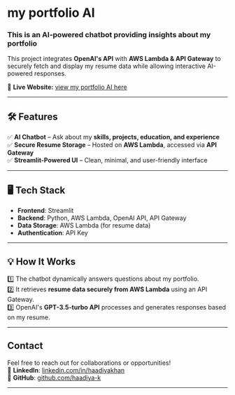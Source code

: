 # my portfolio AI  
### This is an AI-powered chatbot providing insights about my portfolio  

This project integrates **OpenAI's API** with **AWS Lambda & API Gateway** to securely fetch and display my resume data while allowing interactive AI-powered responses.  

🔗 **Live Website:** [view my portfolio AI here](https://haadiya.streamlit.app/)  

---

## 🛠️ Features  
✅ **AI Chatbot** – Ask about my **skills, projects, education, and experience**  
✅ **Secure Resume Storage** – Hosted on **AWS Lambda**, accessed via **API Gateway**  
✅ **Streamlit-Powered UI** – Clean, minimal, and user-friendly interface

---

## 🖥️ Tech Stack  
- **Frontend**: Streamlit  
- **Backend**: Python, AWS Lambda, OpenAI API, API Gateway  
- **Data Storage**: AWS Lambda (for resume data)  
- **Authentication**: API Key

---

## 💡 How It Works  
1️⃣ The chatbot dynamically answers questions about my portfolio.  
2️⃣ It retrieves **resume data securely from AWS Lambda** using an API Gateway.  
3️⃣ OpenAI's **GPT-3.5-turbo API** processes and generates responses based on my resume.   

---

## Contact  
Feel free to reach out for collaborations or opportunities!  
📌 **LinkedIn**: [linkedin.com/in/haadiyakhan](https://www.linkedin.com/in/haadiyakhan)  
📌 **GitHub**: [github.com/haadiya-k](https://github.com/haadiya-k)  

---
